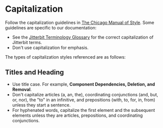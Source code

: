 ﻿# Capitalization

Follow the capitalization guidelines in <a href="https://www.chicagomanualofstyle.org/home.html" target="_blank">The Chicago Manual of Style</a>. Some guidelines are specific to our documentation:

* See the [Jitterbit Terminology Glossary](https://www.chicagomanualofstyle.org/home.html) for the
correct capitalization of Jitterbit terms.
* Don't use capitalization for emphasis.

The types of capitalization styles referenced are as follows:

## Titles and Heading
* Use title case. For example, **Component Dependencies, Deletion, and Removal**.
* Don't capitalize articles (a, an, the), coordinating conjunctions (and, but, or, nor), the "to" in an infinitive,
and prepositions (with, to, for, in, from) unless they start a sentence.
* For hyphenated words, capitalize the first element and the subsequent elements unless they are
articles,
prepositions, and coordinating conjunctions. 
